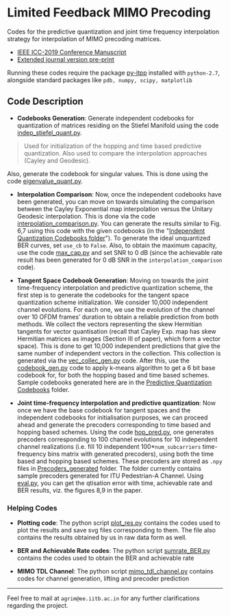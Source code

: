 # Limited Feedback MIMO Precoding

Codes for the predictive quantization and joint time frequency interpolation strategy for interpolation of MIMO precoding matrices. 

* [IEEE ICC-2019 Conference Manuscript](./Manuscripts/conf_vs.pdf)
* [Extended journal version pre-print](./Manuscripts/journal_vs.pdf)

Running these codes require the package [py-itpp](https://github.com/vidits-kth/py-itpp) installed with `python-2.7`, alongside standard packages like `pdb, numpy, scipy, matplotlib`


## Code Description

* **Codebooks Generation**: Generate independent codebooks for quantization of matrices residing on the Stiefel Manifold using the code [indep\_stiefel\_quant.py](./indep_stiefel_quant.py). 
> Used for initialization of the hopping and time based predictive quantization. Also used to compare the interpolation approaches (Cayley and Geodesic). 

 Also, generate the codebook for singular values. This is done using the code [eigenvalue\_quant.py](./eigenvalue_quant.py). 

* **Interpolation Comparison**: Now, once the independent codebooks have been generated, you can move on towards simulating the comparison between the Cayley Exponential map interpolation versus the Unitary Geodesic interpolation. This is done via the code [interpolation\_comparison.py](./interpolation\_comparison.py). You can generate the results similar to Fig. 6,7 using this code with the given codebooks (in the "[Independent Quantization Codebooks folder](./Codebooks/Independent_qt)"). To generate the ideal unquantized BER curves, set `use_cb` to `False`. Also, to obtain the maximum capacity, use the code [max\_cap.py](./max_cap.py) and set SNR to 0 dB (since the achievable rate result has been generated for 0 dB SNR in the `interpolation_comparison` code).

* **Tangent Space Codebook Generation**: Moving on towards the joint time-frequency interpolation and predictive quantization scheme, the first step is to generate the codebooks for the tangent space quantization scheme initialization.
 We consider 10,000 independent channel  evolutions. For each one, we use the evolution of the channel over 10 OFDM frames’ duration to obtain a reliable prediction from both methods. We collect the vectors representing the skew Hermitian tangents for vector 
 quantisation (recall that Cayley Exp. map has skew Hermitian matrices as images 
 (Section III of paper), which form a vector space). This is done to get 10,000 independent predictions that give the same number of independent vectors in the collection. This collection is generated via the [vec\_collec_gen.py](./vec_collec_gen.py) code. After this, use the [codebook\_gen.py](./codebook_gen.py) code to apply k-means algorithm to get a 6 bit base codebook for, for both the hopping based and time based schemes. Sample codebooks generated here are in the [Predictive Quantization Codebooks](./Codebooks/Pred_qt) folder.

* **Joint time-frequency interpolation and predictive quantization**: Now once we have the base codebook for tangent spaces and the independent codebooks for initialisation purposes, we can proceed ahead and generate the precoders corresponding to time based and hopping based schemes. Using the code [hop\_pred.py](./hop_pred.py), one generates precoders corresponding to 100 channel evolutions for 10 independent channel realizations (i.e. fill 10 independent 100*`num_subcarriers` time-frequency bins matrix with generated precoders), using both the time based and hopping based schemes. These precoders are stored as `.npy` files in [Precoders\_generated](./Precoders_generated) folder. The folder currently contains sample precoders generated for ITU Pedestrian-A Channel. Using [eval.py](./eval.py), you can get the qtisation error with time, achievable rate and BER results, viz. the figures 8,9 in the paper.

### Helping Codes

* **Plotting code**: The python script [plot\_res.py](./plot_res.py) contains the codes used to plot the results and save svg files corresponding to them. The file also contains the results obtained by us in raw data form as well. 

* **BER and Achievable Rate codes**: The python script [sumrate\_BER.py](./sumrate_BER.py) contains the codes used to obtain the BER and achievable rate

* **MIMO TDL Channel**: The python script [mimo\_tdl\_channel.py](./mimo_tdl_channel.py) contains codes for channel generation, lifting and precoder prediction

---

Feel free to mail at `agrim@ee.iitb.ac.in` for any further clarifications regarding the project. 
